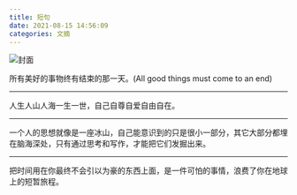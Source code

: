 ```yaml
---
title: 短句
date: 2021-08-15 14:56:09
categories: 文摘
---
```


![封面](https://cdn.jsdelivr.net/gh/JS-banana/images/hexo/bg2021081221.jpg)

所有美好的事物终有结束的那一天。(All good things must come to an end)

---

人生人山人海一生一世，自己自尊自爱自由自在。

---

一个人的思想就像是一座冰山，自己能意识到的只是很小一部分，其它大部分都埋在脑海深处，只有通过思考和写作，才能把它们发掘出来。

---

把时间用在你最终不会引以为豪的东西上面，是一件可怕的事情，浪费了你在地球上的短暂旅程。
